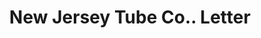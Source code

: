 ---
doi: 10.7916/D8V426BW
date_other: '1904'
date_other_textual: '1904'
form: correspondence
genre:
- Letters (correspondence)
name:
- New Jersey Tube Co.
object_in_context_url: https://biggert.cul.columbia.edu/items/view/ave_biggert_01639
subject_hierarchical_geographic:
- Newark, New Jersey, United States
subject_name:
- New Jersey Tube Co.
title: New Jersey Tube Co.. Letter
sort_title: New Jersey Tube Co.. Letter
call_number: ave_biggert_01639
coordinates:
- 40.72422,-74.172574
pid: ave_biggert_01639
identifiers: ave_biggert_01639
thumbnail: https://derivativo-2.library.columbia.edu/iiif/2/ldpd:490769/full/!256,256/0/native.jpg
permalink: /biggert/ave_biggert_01639/
layout: iiif-image-page
---